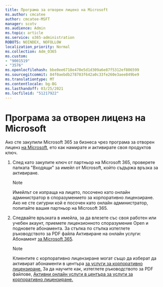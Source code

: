 ```yaml
---
title: Програма за отворен лиценз на Microsoft
ms.author: cmcatee
author: cmcatee-MSFT
manager: scotv
ms.audience: Admin
ms.topic: article
ms.service: o365-administration
ROBOTS: NOINDEX, NOFOLLOW
localization_priority: Normal
ms.collection: Adm_O365
ms.custom:
- "9001519"
- "3576"
ms.openlocfilehash: bbe0ee6718e470e5d1d309a6e87f5312ef806599
ms.sourcegitcommit: 84f0aebdb278703f642a0c33fe260e3aee849be9
ms.translationtype: MT
ms.contentlocale: bg-BG
ms.lasthandoff: 03/25/2021
ms.locfileid: "51217922"
---
```

# <a name="microsoft-open-license-program"></a>Програма за отворен лиценз на Microsoft

Ако сте закупили Microsoft 365 за бизнеса чрез програма за отворен лиценз [на Microsoft](https://go.microsoft.com/fwlink/p/?LinkID=613298), ето как намирате и активирате своя продуктов ключ.

1. След като закупите ключ от партньор на Microsoft 365, проверете папката "Входящи" за имейл от Microsoft, който съдържа връзка за активиране.

    > [!NOTE]
    > Имейлът се изпраща на лицето, посочено като онлайн администратор в споразумението за корпоративно лицензиране. Ако не сте сигурни кой е посочен като онлайн администратор, попитайте вашия партньор на Microsoft 365.
1. Следвайте връзката в имейла, за да влезете със своя работен или учебен акаунт, приемете лицензионното споразумение Open и подновете абонамента. За стъпка по стъпка изтеглете ръководството за PDF файла Активиране на онлайн услуги: Абонамент [за Microsoft 365](https://go.microsoft.com/fwlink/p/?LinkId=618100).

    > [!NOTE]
    > Клиентите с корпоративно лицензиране могат също да изберат да активират абонаменти в центъра [за услуги за корпоративно лицензиране.](https://go.microsoft.com/fwlink/p/?LinkID=282016) За да научите как, изтеглете ръководството за PDF файлове, [Активни онлайн услуги в центъра за услуги за корпоративно лицензиране.](https://go.microsoft.com/fwlink/p/?LinkId=618096)